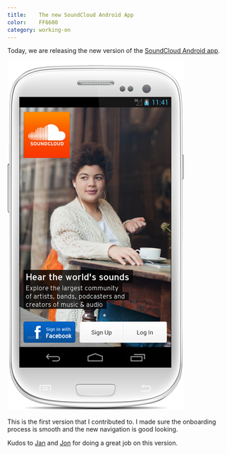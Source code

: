 ```yaml
---
title:    The new SoundCloud Android App
color:    FF6600
category: working-on
---
```


Today, we are releasing the new version of the [SoundCloud Android app][play].

<div class="image">
  <a href="https://play.google.com/store/apps/details?id=com.soundcloud.android">
    <img src='/img/galaxy.png' alt='The new SoundCloud Android app' />
  </a>
</div>

This is the first version that I contributed to. I made sure the onboarding
process is smooth and the new navigation is good looking. 

Kudos to [Jan] and [Jon] for doing a great job on this version.

[play]: https://play.google.com/store/apps/details?id=com.soundcloud.android
[jon]:  https://soundcloud.com/jonathanschmidt
[jan]:  http://twitter.com/jberkel
